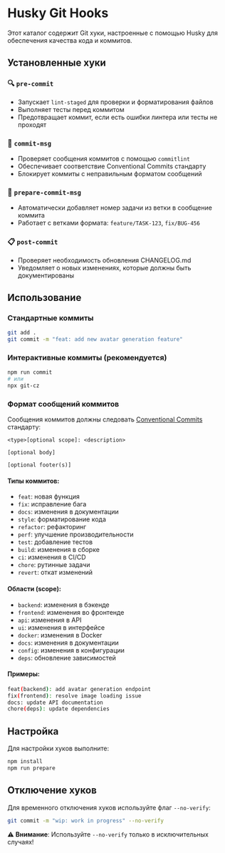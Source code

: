# Husky Git Hooks

Этот каталог содержит Git хуки, настроенные с помощью Husky для обеспечения
качества кода и коммитов.

## Установленные хуки

### 🔍 `pre-commit`

- Запускает `lint-staged` для проверки и форматирования файлов
- Выполняет тесты перед коммитом
- Предотвращает коммит, если есть ошибки линтера или тесты не проходят

### 📝 `commit-msg`

- Проверяет сообщения коммитов с помощью `commitlint`
- Обеспечивает соответствие Conventional Commits стандарту
- Блокирует коммиты с неправильным форматом сообщений

### 🔧 `prepare-commit-msg`

- Автоматически добавляет номер задачи из ветки в сообщение коммита
- Работает с ветками формата: `feature/TASK-123`, `fix/BUG-456`

### 📋 `post-commit`

- Проверяет необходимость обновления CHANGELOG.md
- Уведомляет о новых изменениях, которые должны быть документированы

## Использование

### Стандартные коммиты

```bash
git add .
git commit -m "feat: add new avatar generation feature"
```

### Интерактивные коммиты (рекомендуется)

```bash
npm run commit
# или
npx git-cz
```

### Формат сообщений коммитов

Сообщения коммитов должны следовать
[Conventional Commits](https://www.conventionalcommits.org/) стандарту:

```
<type>[optional scope]: <description>

[optional body]

[optional footer(s)]
```

#### Типы коммитов:

- `feat`: новая функция
- `fix`: исправление бага
- `docs`: изменения в документации
- `style`: форматирование кода
- `refactor`: рефакторинг
- `perf`: улучшение производительности
- `test`: добавление тестов
- `build`: изменения в сборке
- `ci`: изменения в CI/CD
- `chore`: рутинные задачи
- `revert`: откат изменений

#### Области (scope):

- `backend`: изменения в бэкенде
- `frontend`: изменения во фронтенде
- `api`: изменения в API
- `ui`: изменения в интерфейсе
- `docker`: изменения в Docker
- `docs`: изменения в документации
- `config`: изменения в конфигурации
- `deps`: обновление зависимостей

#### Примеры:

```bash
feat(backend): add avatar generation endpoint
fix(frontend): resolve image loading issue
docs: update API documentation
chore(deps): update dependencies
```

## Настройка

Для настройки хуков выполните:

```bash
npm install
npm run prepare
```

## Отключение хуков

Для временного отключения хуков используйте флаг `--no-verify`:

```bash
git commit -m "wip: work in progress" --no-verify
```

⚠️ **Внимание**: Используйте `--no-verify` только в исключительных случаях!
